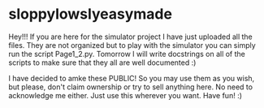 # sloppylowslyeasymade
Hey!!! If you are here for the simulator project I have just uploaded all the files. They are not organized but to play with the simulator you can simply run the script Page1_2.py.
Tomorrow I will write docstrings on all of the scripts to make sure that they all are well documented :)

I have decided to amke these PUBLIC! So you may use them as you wish, but please, don't claim ownership or try to sell anything here.
No need to acknowledge me either. Just use this wherever you want. Have fun! 
:)
